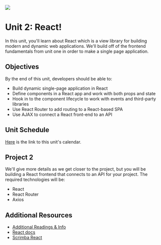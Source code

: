 
![](https://camo.githubusercontent.com/1a91b05b8f4d44b5bbfb83abac2b0996d8e26c92/687474703a2f2f692e696d6775722e636f6d2f6b6538555354712e706e67)

# Unit 2: React!

In this unit, you'll learn about React which is a view library for building modern and dynamic web applications. We'll build off of the frontend fundamentals from unit one in order to make a single page application.

## Objectives

By the end of this unit, developers should be able to:

* Build dynamic single-page application in React
* Define components in a React app and work with both props and state
* Hook in to the component lifecycle to work with events and third-party libraries
* Use React Router to add routing to a React-based SPA
* Use AJAX to connect a React front-end to an API

## Unit Schedule

[Here](https://git.generalassemb.ly/sei-nyc-phoenix/class-syllabus/blob/master/Unit-2.md) is the link to this unit's calendar.

## Project 2

We'll give more details as we get closer to the project, but you will be building a React frontend that connects to an API for your project. The required technologies will be:

- React
- React Router
- Axios

## Additional Resources

- [Additional Readings & Info](https://git.generalassemb.ly/sei-nyc-phoenix/unit-2-transition)
- [React docs](https://reactjs.org/)
- [Scrimba React](https://scrimba.com/g/glearnreact)

